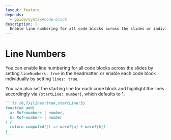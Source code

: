 ```yaml
---
layout: feature
depends:
  - guide/syntax#code-block
description: |
  Enable line numbering for all code blocks across the slides or individually.
---
```


# Line Numbers

You can enable line numbering for all code blocks across the slides by setting `lineNumbers: true` in the headmatter, or enable each code block individually by setting `lines: true`.

You can also set the starting line for each code block and highlight the lines accordingly via `{startLine: number}`, which defaults to 1.

````md
```ts {6,7}{lines:true,startLine:5}
function add(
  a: Ref<number> | number,
  b: Ref<number> | number
) {
  return computed(() => unref(a) + unref(b))
}
```

````
